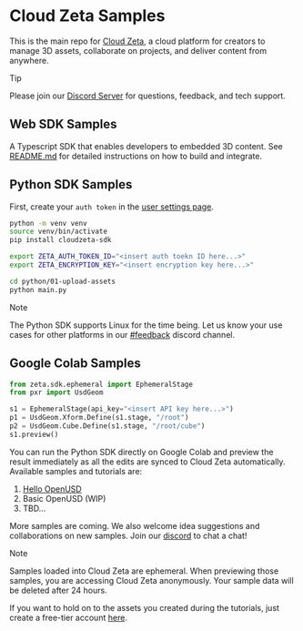 # Cloud Zeta Samples

This is the main repo for [Cloud Zeta](https://cloudzeta.com), a cloud platform for creators to
manage 3D assets, collaborate on projects, and deliver content from anywhere.

> [!TIP]
>
> Please join our [Discord Server](https://discord.gg/kyTzU2rxYN) for questions, feedback, and tech
> support.

## Web SDK Samples

A Typescript SDK that enables developers to embedded 3D content. See [README.md](web/README.md) for
detailed instructions on how to build and integrate.

## Python SDK Samples

First, create your `auth token` in the [user settings page](https://cloudzeta.com/settings).

```bash
python -m venv venv
source venv/bin/activate
pip install cloudzeta-sdk

export ZETA_AUTH_TOKEN_ID="<insert auth toekn ID here...>"
export ZETA_ENCRYPTION_KEY="<insert encryption key here...>"

cd python/01-upload-assets
python main.py
```

> [!NOTE]
>
>   The Python SDK supports Linux for the time being. Let us know your use cases for other
>   platforms in our [#feedback](https://discord.gg/fTm52c2Rfm) discord channel.

## Google Colab Samples

```python
from zeta.sdk.ephemeral import EphemeralStage
from pxr import UsdGeom

s1 = EphemeralStage(api_key="<insert API key here...>")
p1 = UsdGeom.Xform.Define(s1.stage, "/root")
p2 = UsdGeom.Cube.Define(s1.stage, "/root/cube")
s1.preview()
```

You can run the Python SDK directly on Google Colab and preview the result immediately as all the
edits are synced to Cloud Zeta automatically. Available samples and tutorials are:

1. [Hello OpenUSD](./colab/01-hello-openusd.ipynb)
2. Basic OpenUSD (WIP)
3. TBD...

More samples are coming. We also welcome idea suggestions and collaborations on new samples. Join
our [discord](https://discord.gg/kyTzU2rxYN) to chat a chat!

> [!NOTE]
>
> Samples loaded into Cloud Zeta are ephemeral. When previewing those samples, you are accessing
> Cloud Zeta anonymously. Your sample data will be deleted after 24 hours.
>
> If you want to hold on to the assets you created during the tutorials, just create a free-tier
> account [here](https://cloudzeta.com/login).
